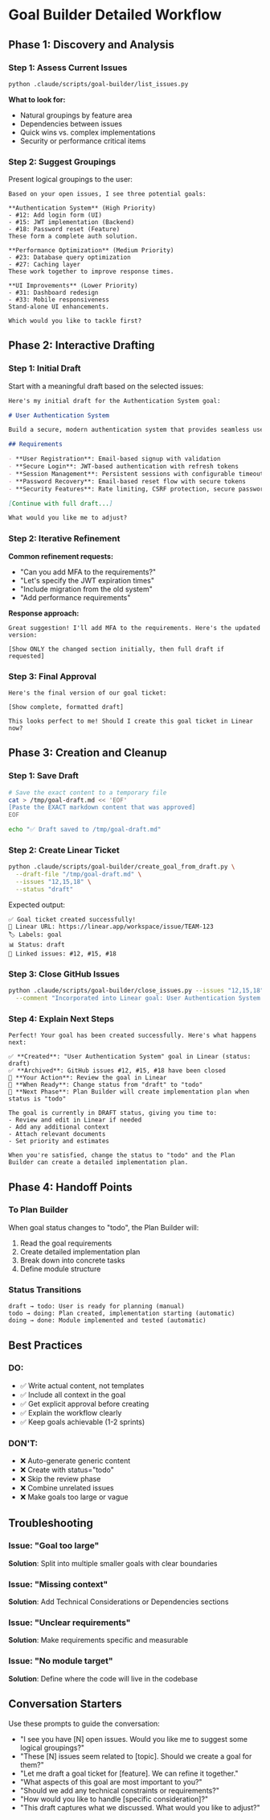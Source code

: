 # Goal Builder Detailed Workflow

## Phase 1: Discovery and Analysis

### Step 1: Assess Current Issues
```bash
python .claude/scripts/goal-builder/list_issues.py
```

**What to look for:**
- Natural groupings by feature area
- Dependencies between issues
- Quick wins vs. complex implementations
- Security or performance critical items

### Step 2: Suggest Groupings

Present logical groupings to the user:

```
Based on your open issues, I see three potential goals:

**Authentication System** (High Priority)
- #12: Add login form (UI)
- #15: JWT implementation (Backend)
- #18: Password reset (Feature)
These form a complete auth solution.

**Performance Optimization** (Medium Priority)
- #23: Database query optimization
- #27: Caching layer
These work together to improve response times.

**UI Improvements** (Lower Priority)
- #31: Dashboard redesign
- #33: Mobile responsiveness
Stand-alone UI enhancements.

Which would you like to tackle first?
```

## Phase 2: Interactive Drafting

### Step 1: Initial Draft

Start with a meaningful draft based on the selected issues:

```markdown
Here's my initial draft for the Authentication System goal:

# User Authentication System

Build a secure, modern authentication system that provides seamless user access management with industry-standard security practices.

## Requirements

- **User Registration**: Email-based signup with validation
- **Secure Login**: JWT-based authentication with refresh tokens
- **Session Management**: Persistent sessions with configurable timeout
- **Password Recovery**: Email-based reset flow with secure tokens
- **Security Features**: Rate limiting, CSRF protection, secure password hashing

[Continue with full draft...]

What would you like me to adjust?
```

### Step 2: Iterative Refinement

**Common refinement requests:**

- "Can you add MFA to the requirements?"
- "Let's specify the JWT expiration times"
- "Include migration from the old system"
- "Add performance requirements"

**Response approach:**
```
Great suggestion! I'll add MFA to the requirements. Here's the updated version:

[Show ONLY the changed section initially, then full draft if requested]
```

### Step 3: Final Approval

```
Here's the final version of our goal ticket:

[Show complete, formatted draft]

This looks perfect to me! Should I create this goal ticket in Linear now?
```

## Phase 3: Creation and Cleanup

### Step 1: Save Draft

```bash
# Save the exact content to a temporary file
cat > /tmp/goal-draft.md << 'EOF'
[Paste the EXACT markdown content that was approved]
EOF

echo "✅ Draft saved to /tmp/goal-draft.md"
```

### Step 2: Create Linear Ticket

```bash
python .claude/scripts/goal-builder/create_goal_from_draft.py \
  --draft-file "/tmp/goal-draft.md" \
  --issues "12,15,18" \
  --status "draft"
```

Expected output:
```
✅ Goal ticket created successfully!
📎 Linear URL: https://linear.app/workspace/issue/TEAM-123
🏷️ Labels: goal
📊 Status: draft
🔗 Linked issues: #12, #15, #18
```

### Step 3: Close GitHub Issues

```bash
python .claude/scripts/goal-builder/close_issues.py --issues "12,15,18" \
  --comment "Incorporated into Linear goal: User Authentication System (TEAM-123)"
```

### Step 4: Explain Next Steps

```
Perfect! Your goal has been created successfully. Here's what happens next:

✅ **Created**: "User Authentication System" goal in Linear (status: draft)
✅ **Archived**: GitHub issues #12, #15, #18 have been closed
📝 **Your Action**: Review the goal in Linear
🎯 **When Ready**: Change status from "draft" to "todo"
🚀 **Next Phase**: Plan Builder will create implementation plan when status is "todo"

The goal is currently in DRAFT status, giving you time to:
- Review and edit in Linear if needed
- Add any additional context
- Attach relevant documents
- Set priority and estimates

When you're satisfied, change the status to "todo" and the Plan Builder can create a detailed implementation plan.
```

## Phase 4: Handoff Points

### To Plan Builder
When goal status changes to "todo", the Plan Builder will:
1. Read the goal requirements
2. Create detailed implementation plan
3. Break down into concrete tasks
4. Define module structure

### Status Transitions
```
draft → todo: User is ready for planning (manual)
todo → doing: Plan created, implementation starting (automatic)
doing → done: Module implemented and tested (automatic)
```

## Best Practices

### DO:
- ✅ Write actual content, not templates
- ✅ Include all context in the goal
- ✅ Get explicit approval before creating
- ✅ Explain the workflow clearly
- ✅ Keep goals achievable (1-2 sprints)

### DON'T:
- ❌ Auto-generate generic content
- ❌ Create with status="todo"
- ❌ Skip the review phase
- ❌ Combine unrelated issues
- ❌ Make goals too large or vague

## Troubleshooting

### Issue: "Goal too large"
**Solution**: Split into multiple smaller goals with clear boundaries

### Issue: "Missing context"
**Solution**: Add Technical Considerations or Dependencies sections

### Issue: "Unclear requirements"
**Solution**: Make requirements specific and measurable

### Issue: "No module target"
**Solution**: Define where the code will live in the codebase

## Conversation Starters

Use these prompts to guide the conversation:

- "I see you have [N] open issues. Would you like me to suggest some logical groupings?"
- "These [N] issues seem related to [topic]. Should we create a goal for them?"
- "Let me draft a goal ticket for [feature]. We can refine it together."
- "What aspects of this goal are most important to you?"
- "Should we add any technical constraints or requirements?"
- "How would you like to handle [specific consideration]?"
- "This draft captures what we discussed. What would you like to adjust?"